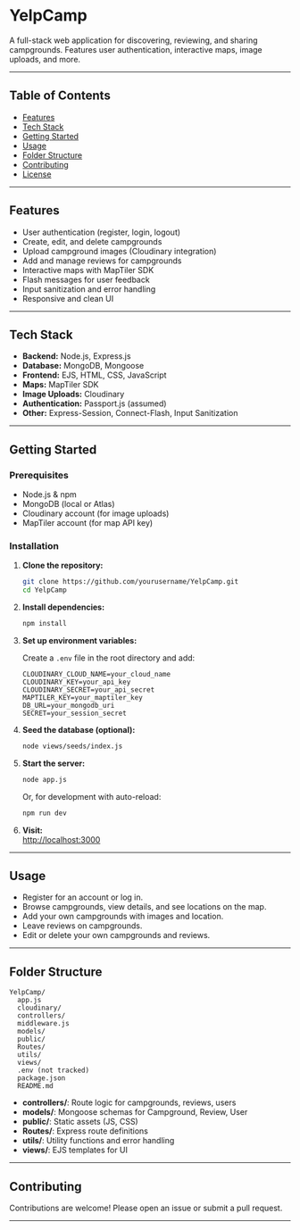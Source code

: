 # YelpCamp

A full-stack web application for discovering, reviewing, and sharing campgrounds. Features user authentication, interactive maps, image uploads, and more.

---

## Table of Contents


- [Features](#features)
- [Tech Stack](#tech-stack)
- [Getting Started](#getting-started)
- [Usage](#usage)
- [Folder Structure](#folder-structure)
- [Contributing](#contributing)
- [License](#license)

---



## Features

- User authentication (register, login, logout)
- Create, edit, and delete campgrounds
- Upload campground images (Cloudinary integration)
- Add and manage reviews for campgrounds
- Interactive maps with MapTiler SDK
- Flash messages for user feedback
- Input sanitization and error handling
- Responsive and clean UI

---

## Tech Stack

- **Backend:** Node.js, Express.js
- **Database:** MongoDB, Mongoose
- **Frontend:** EJS, HTML, CSS, JavaScript
- **Maps:** MapTiler SDK
- **Image Uploads:** Cloudinary
- **Authentication:** Passport.js (assumed)
- **Other:** Express-Session, Connect-Flash, Input Sanitization

---

## Getting Started

### Prerequisites

- Node.js & npm
- MongoDB (local or Atlas)
- Cloudinary account (for image uploads)
- MapTiler account (for map API key)

### Installation

1. **Clone the repository:**
   ```bash
   git clone https://github.com/yourusername/YelpCamp.git
   cd YelpCamp
   ```

2. **Install dependencies:**
   ```bash
   npm install
   ```

3. **Set up environment variables:**

   Create a `.env` file in the root directory and add:
   ```
   CLOUDINARY_CLOUD_NAME=your_cloud_name
   CLOUDINARY_KEY=your_api_key
   CLOUDINARY_SECRET=your_api_secret
   MAPTILER_KEY=your_maptiler_key
   DB_URL=your_mongodb_uri
   SECRET=your_session_secret
   ```

4. **Seed the database (optional):**
   ```bash
   node views/seeds/index.js
   ```

5. **Start the server:**
   ```bash
   node app.js
   ```
   Or, for development with auto-reload:
   ```bash
   npm run dev
   ```

6. **Visit:**  
   [http://localhost:3000](http://localhost:3000)

---

## Usage

- Register for an account or log in.
- Browse campgrounds, view details, and see locations on the map.
- Add your own campgrounds with images and location.
- Leave reviews on campgrounds.
- Edit or delete your own campgrounds and reviews.

---

## Folder Structure

```
YelpCamp/
  app.js
  cloudinary/
  controllers/
  middleware.js
  models/
  public/
  Routes/
  utils/
  views/
  .env (not tracked)
  package.json
  README.md
```

- **controllers/**: Route logic for campgrounds, reviews, users
- **models/**: Mongoose schemas for Campground, Review, User
- **public/**: Static assets (JS, CSS)
- **Routes/**: Express route definitions
- **utils/**: Utility functions and error handling
- **views/**: EJS templates for UI

---

## Contributing

Contributions are welcome! Please open an issue or submit a pull request.

---



